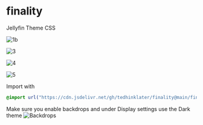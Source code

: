 # finality
Jellyfin Theme CSS

![1b](https://github.com/tedhinklater/finality/assets/66086488/00d5ae34-43ad-4fad-8fdc-a98f60ef8cff)

![3](https://github.com/tedhinklater/finality/assets/66086488/20b0cb70-b81a-486b-b8ca-167ba5f84c79)

![4](https://github.com/tedhinklater/finality/assets/66086488/018542c8-7e61-44a0-a378-2eba0e36e7b4)

![5](https://github.com/tedhinklater/finality/assets/66086488/e62a0bdf-a0c9-410a-9108-0dff21b89246)


Import with

```css
@import url("https://cdn.jsdelivr.net/gh/tedhinklater/finality@main/finality.css");

```
Make sure you enable backdrops and under Display settings use the Dark theme
![Backdrops](https://i.imgur.com/18D9IO3.png)
